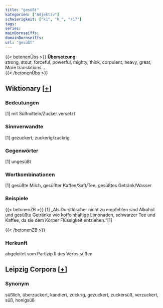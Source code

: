 ```yaml
---
title: "gesüßt"
kategorien: ["Adjektiv"]
schwierigkeit: ["k1", "h_", "r17"]
tags:
series:
mainDornseiffs:
domainDornseiffs:
url: "gesüßt"
---
```


{{< betonenÜbs >}}
**Übersetzung:**  
strong, stout, forceful, powerful, mighty, thick, corpulent, heavy, great, More translations...  
{{< /betonenÜbs >}}

## Wiktionary [[+](https://de.wiktionary.org/wiki/gesüßt)]

### Bedeutungen
[1] mit Süßmitteln/Zucker versetzt  

### Sinnverwandte
[1] gezuckert, zuckerig/zuckrig  

### Gegenwörter
[1] ungesüßt  

### Wortkombinationen
[1] gesüßte Milch, gesüßter Kaffee/Saft/Tee, gesüßtes Getränk/Wasser  

### Beispiele
{{< betonenZB >}}
[1] „Als Durstlöscher nicht zu empfehlen sind Alkohol und gesüßte Getränke wie koffeinhaltige Limonaden, schwarzer Tee und Kaffee, da sie dem Körper Flüssigkeit entziehen.“[1]  

{{< /betonenZB >}}
### Herkunft
abgeleitet vom Partizip II des Verbs süßen  


## Leipzig Corpora [[+](https://corpora.uni-leipzig.de/en/res?word=gesüßt&corpusId=deu_newscrawl-public_2018)]


### Synonym
süßlich, überzuckert, kandiert, zuckrig, gezuckert, zuckersüß, verzuckert, süß, honigsüß

